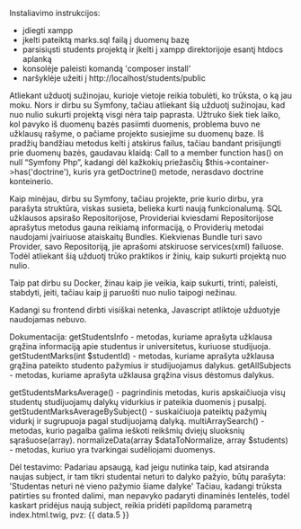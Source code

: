 Instaliavimo instrukcijos:
- įdiegti xampp
- įkelti pateiktą marks.sql failą į duomenų bazę
- parsisiųsti students projektą ir įkelti į xampp direktorijoje esantį htdocs aplanką
- konsolėje paleisti komandą 'composer install'
- naršyklėje užeiti į http://localhost/students/public

Atliekant užduotį sužinojau, kurioje vietoje reikia tobulėti, ko trūksta, o ką jau moku.
Nors ir dirbu su Symfony, tačiau atliekant šią užduotį sužinojau, kad nuo nulio sukurti projektą visgi nėra taip paprasta.
Užtruko šiek tiek laiko, kol pavyko iš duomenų bazės pasiimti duomenis, problema buvo ne užklausų rašyme, o pačiame projekto susiejime su duomenų baze.
Iš pradžių bandžiau metodus kelti į atskirus failus, tačiau bandant prisijungti prie duomenų bazės, gaudavau klaidą:
Call to a member function has() on null “Symfony Php”, kadangi dėl kažkokių priežasčių $this->container->has('doctrine'), kuris yra getDoctrine() metode,
nerasdavo doctrine konteinerio.

Kaip minėjau, dirbu su Symfony, tačiau projekte, prie kurio dirbu, yra parašyta struktūra, viskas susieta, belieka kurti naują funkcionalumą.
SQL užklausos apsirašo Repositorijose, Provideriai kviesdami Repositorijose aprašytus metodus gauna reikiamą informaciją, o Providerių metodai naudojami
įvairiuose ataiskaitų Bundles. Kiekvienas Bundle turi savo Provider, savo Repositoriją, jie aprašomi atskiruose services(xml) failuose.
Todėl atliekant šią užduotį trūko praktikos ir žinių, kaip sukurti projektą nuo nulio.

Taip pat dirbu su Docker, žinau kaip jie veikia, kaip sukurti, trinti, paleisti, stabdyti, įeiti, tačiau kaip jį paruošti nuo nulio taipogi nežinau.

Kadangi su frontend dirbti visiškai netenka, Javascript atliktoje užduotyje naudojamas nebuvo.

Dokumentacija:
getStudentsInfo - metodas, kuriame aprašyta užklausa grąžina informaciją apie studentus ir universitetus, kuriuose studijuoja.
getStudentMarks(int $studentId) - metodas, kuriame aprašyta užklausa grąžina pateikto studento pažymius ir studijuojamus dalykus.
getAllSubjects - metodas, kuriame aprašyta užklausa grąžina visus dėstomus dalykus.

getStudentsMarksAverage() - pagrindinis metodas, kuris apskaičiuoja visų studentų studijuojamų dalykų vidurkius ir pateikia duomenis į pusalpį.
getStudentMarksAverageBySubject() - suskaičiuoja pateiktų pažymių vidurkį ir sugrupuoja pagal studijuojamą dalyką.
multiArraySearch() - metodas, kurio pagalba galima ieškoti reikšmių dviejų sluoksnių sąrašuose(array).
normalizeData(array $dataToNormalize, array $students) - metodas, kuriuo yra tvarkingai sudėliojami duomenys.

Dėl testavimo:
Padariau apsaugą, kad jeigu nutinka taip, kad atsiranda naujas subject, ir tam tikri studentai neturi to dalyko pažyio, būtų parašyta:
'Studentas neturi nė vieno pažymio šiame dalyke'
Tačiau, kadangi trūksta patirties su fronted dalimi, man nepavyko padaryti dinaminės lentelės, todėl kaskart pridėjus naują subject,
 reikia pridėti papildomą parametrą index.html.twig, pvz: <td>{{ data.5 }}</td>
